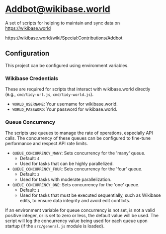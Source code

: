 # Addbot@wikibase.world

A set of scripts for helping to maintain and sync data on https://wikibase.world

https://wikibase.world/wiki/Special:Contributions/Addbot

## Configuration

This project can be configured using environment variables.

### Wikibase Credentials

These are required for scripts that interact with wikibase.world directly (e.g., `cmd/tidy-url.js`, `cmd/tidy-world.js`).

*   `WORLD_USERNAME`: Your username for wikibase.world.
*   `WORLD_PASSWORD`: Your password for wikibase.world.

### Queue Concurrency

The scripts use queues to manage the rate of operations, especially API calls. The concurrency of these queues can be configured to fine-tune performance and respect API rate limits.

*   `QUEUE_CONCURRENCY_MANY`: Sets concurrency for the 'many' queue.
    *   Default: `4`
    *   Used for tasks that can be highly parallelized.
*   `QUEUE_CONCURRENCY_FOUR`: Sets concurrency for the 'four' queue.
    *   Default: `2`
    *   Used for tasks with moderate parallelization.
*   `QUEUE_CONCURRENCY_ONE`: Sets concurrency for the 'one' queue.
    *   Default: `1`
    *   Used for tasks that must be executed sequentially, such as Wikibase edits, to ensure data integrity and avoid edit conflicts.

If an environment variable for queue concurrency is not set, is not a valid positive integer, or is set to zero or less, the default value will be used. The script will log the concurrency value being used for each queue upon startup (if the `src/general.js` module is loaded).